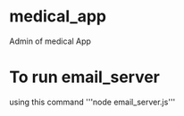# medical_app
Admin of medical App

# To run email_server
using this command '''node email_server.js'''
